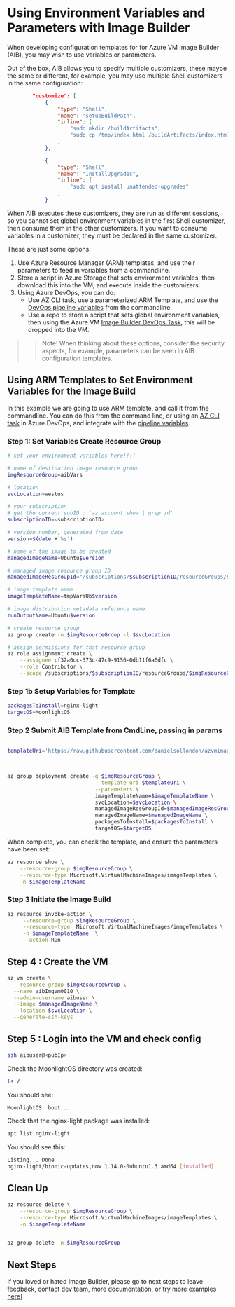 # Using Environment Variables and Parameters with Image Builder
When  developing configuration templates for for Azure VM Image Builder (AIB), you may wish to use variables or parameters.

Out of the box, AIB allows you to specify multiple customizers, these maybe the same or different, for example, you may use multiple Shell customizers in the same configuration:

```json
        "customize": [
            {
                "type": "Shell",
                "name": "setupBuildPath",
                "inline": [
                    "sudo mkdir /buildArtifacts",
                    "sudo cp /tmp/index.html /buildArtifacts/index.html"
                ]
            },

            {
                "type": "Shell",
                "name": "InstallUpgrades",
                "inline": [
                    "sudo apt install unattended-upgrades"
                ]
            }

```
When AIB executes these customizers, they are run as different sessions, so you cannot set global environment variables in the first Shell customizer, then consume them in the other customizers. If you want to consume variables in a customizer, they must be declared in the same customizer.

These are just some options:
1. Use Azure Resource Manager (ARM) templates, and use their parameters to feed in variables from a commandline.
2. Store a script in Azure Storage that sets environment variables, then download this into the VM, and execute inside the customizers.
3. Using Azure DevOps, you can do:
    * Use AZ CLI task, use a parameterized ARM Template, and use the [DevOps pipeline variables](https://docs.microsoft.com/en-us/azure/devops/pipelines/process/variables?view=azure-devops&tabs=yaml%2Cbatch) from the commandline.
    * Use a repo to store a script that sets global environment variables, then using the Azure VM [Image Builder DevOps Task](https://github.com/danielsollondon/azvmimagebuilder/tree/master/solutions/1_Azure_DevOps#documentation-for-the-azure-vm-image-builder-devops-task), this will be dropped into the VM. 

>>Note! When thinking about these options, consider the security aspects, for example, parameters can be seen in AIB configuration templates.

## Using ARM Templates to Set Environment Variables for the Image Build
In this example we are going to use ARM template, and call it from the commandline. You can do this from the command line, or using an [AZ CLI task](https://docs.microsoft.com/en-us/azure/devops/pipelines/tasks/deploy/azure-cli?view=azure-devops) in Azure DevOps, and integrate with the [pipeline variables](https://docs.microsoft.com/en-us/azure/devops/pipelines/process/variables?view=azure-devops&tabs=yaml%2Cbatch).

### Step 1: Set Variables Create Resource Group

```bash
# set your environment variables here!!!!

# name of destination image resource group
imgResourceGroup=aibVars

# location
svcLocation=westus

# your subscription
# get the current subID : 'az account show | grep id'
subscriptionID=<subscriptionID>

# version number, generated from date
version=$(date +'%s')

# name of the image to be created
managedImageName=Ubuntu$version

# managed image resource group ID
managedImageResGroupId="/subscriptions/$subscriptionID/resourceGroups/$imgResourceGroup/providers/Microsoft.Compute/images/"

# image template name
imageTemplateName=tmpVarsUb$version

# image distribution metadata reference name
runOutputName=Ubuntu$version

# create resource group
az group create -n $imgResourceGroup -l $svcLocation

# assign permissions for that resource group
az role assignment create \
    --assignee cf32a0cc-373c-47c9-9156-0db11f6a6dfc \
    --role Contributor \
    --scope /subscriptions/$subscriptionID/resourceGroups/$imgResourceGroup

```

### Step 1b Setup Variables for Template
```bash
packagesToInstall=nginx-light
targetOS=MoonlightOS 
```

### Step 2 Submit AIB Template from CmdLine, passing in params
```bash

templateUri='https://raw.githubusercontent.com/danielsollondon/azvmimagebuilder/master/solutions/4_Using_ENV_Variables/devOpsEnvTemplate.json'

 

az group deployment create -g $imgResourceGroup \
                            --template-uri $templateUri \
                            --parameters \
                            imageTemplateName=$imageTemplateName \
                            svcLocation=$svcLocation \
                            managedImageResGroupId=$managedImageResGroupId \
                            managedImageName=$managedImageName \
                            packagesToInstall=$packagesToInstall \
                            targetOS=$targetOS
```

When complete, you can check the template, and ensure the parameters have been set:
```bash
az resource show \
    --resource-group $imgResourceGroup \
    --resource-type Microsoft.VirtualMachineImages/imageTemplates \
    -n $imageTemplateName 
```

### Step 3 Initiate the Image Build
```bash
az resource invoke-action \
     --resource-group $imgResourceGroup \
     --resource-type  Microsoft.VirtualMachineImages/imageTemplates \
     -n $imageTemplateName  \
     --action Run 
```

## Step 4 : Create the VM

```bash
az vm create \
  --resource-group $imgResourceGroup \
  --name aibImgVm0010 \
  --admin-username aibuser \
  --image $managedImageName \
  --location $svcLocation \
  --generate-ssh-keys

```

## Step 5 : Login into the VM and check config
```bash
ssh aibuser@<pubIp>
```

Check the MoonlightOS directory was created:
```bash
ls /
```
You should see:
```bash
MoonlightOS  boot ..
```

Check that the nginx-light package was installed:
```bash
apt list nginx-light
```
You should see this:
```bash
Listing... Done
nginx-light/bionic-updates,now 1.14.0-0ubuntu1.3 amd64 [installed]
```




## Clean Up
```bash
az resource delete \
    --resource-group $imgResourceGroup \
    --resource-type Microsoft.VirtualMachineImages/imageTemplates \
    -n $imageTemplateName 


az group delete -n $imgResourceGroup 
```

## Next Steps
If you loved or hated Image Builder, please go to next steps to leave feedback, contact dev team, more documentation, or try more examples [here](../../quickquickstarts/nextSteps.md)]

